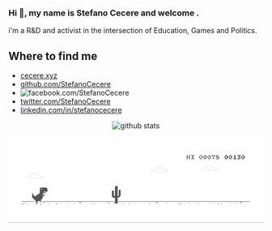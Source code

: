 ### Hi 👋, my name is Stefano Cecere and welcome .
i'm a R&D and activist in the intersection of Education, Games and Politics.

## Where to find me
 - [cecere.xyz](https://cecere.xyz)
 - [github.com/StefanoCecere](https://github.com/StefanoCecere)
 - ![facebook.com/StefanoCecere](https://www.facebook.com/StefanoCecere)
 - [twitter.com/StefanoCecere](https://twitter.com/StefanoCecere)
 - [linkedin.com/in/stefanocecere](https://www.linkedin.com/in/stefanocecere)

<p align="center">
  <img alt="github stats" src="https://github-readme-streak-stats.herokuapp.com/?user=StefanoCecere&hide_border=true" />
</p>

![image](https://github.com/StefanoCecere/StefanoCecere/blob/master/dino.gif)

<!--
**StefanoCecere/StefanoCecere** is a ✨ _special_ ✨ repository because its `README.md` (this file) appears on your GitHub profile.

Here are some ideas to get you started:

- 🔭 I’m currently working on ...
- 🌱 I’m currently learning ...
- 👯 I’m looking to collaborate on ...
- 🤔 I’m looking for help with ...
- 💬 Ask me about ...
- 📫 How to reach me: ...
- 😄 Pronouns: ...
- ⚡ Fun fact: ...

## GitHub Stats
[![Stefano Cecere's github stats](https://github-readme-stats.vercel.app/api?username=stefanocecere&hide=stars,contribs&count_private=true&show_icons=true&theme=solarized-dark&include_all_commits=true)](https://github.com/anuraghazra/github-readme-stats)
[![Top Langs](https://github-readme-stats.vercel.app/api/top-langs/?username=stefanocecere&layout=compact&count_private=true&show_icons=true&theme=solarized-dark&include_all_commits=true&hide=asp)](https://github.com/anuraghazra/github-readme-stats)

-->

